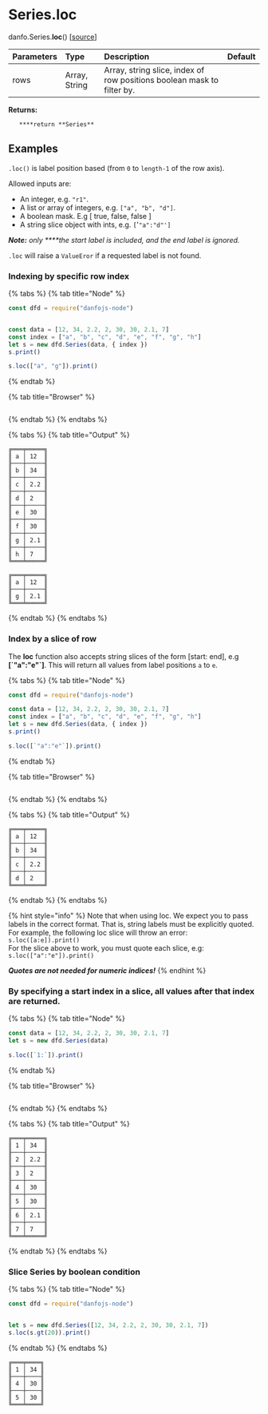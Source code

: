 # Series.loc

danfo.Series.**loc**\(\) \[[source](https://github.com/opensource9ja/danfojs/blob/fe56860b0a303d218d60ba71dee6abf594401556/danfojs/src/core/frame.js#L254)\]

| Parameters | Type | Description | Default |
| :--- | :--- | :--- | :--- |
| rows | Array, String  | Array, string slice, index of row positions boolean mask to filter by.  |  |

**Returns:**

       ****return **Series**

## **Examples**

`.loc()` is  label position based \(from `0` to `length-1` of the row axis\).

Allowed inputs are:

* An integer, e.g. `"r1"`.
* A list or array of integers, e.g. `["a", "b", "d"]`.
* A boolean mask. E.g \[ true, false, false \]
* A string slice object with ints, e.g. `[`'`"a":"d"']`

_**Note:** only ****the start label is included, and the end label is ignored._ 

`.loc` will raise a `ValueEror` if a requested label is not found.

### **Indexing by specific row index**

{% tabs %}
{% tab title="Node" %}
```javascript
const dfd = require("danfojs-node")


const data = [12, 34, 2.2, 2, 30, 30, 2.1, 7]
const index = ["a", "b", "c", "d", "e", "f", "g", "h"]
let s = new dfd.Series(data, { index })
s.print()

s.loc(["a", "g"]).print()

```
{% endtab %}

{% tab title="Browser" %}
```

```
{% endtab %}
{% endtabs %}

{% tabs %}
{% tab title="Output" %}
```text
╔═══╤═════╗
║ a │ 12  ║
╟───┼─────╢
║ b │ 34  ║
╟───┼─────╢
║ c │ 2.2 ║
╟───┼─────╢
║ d │ 2   ║
╟───┼─────╢
║ e │ 30  ║
╟───┼─────╢
║ f │ 30  ║
╟───┼─────╢
║ g │ 2.1 ║
╟───┼─────╢
║ h │ 7   ║
╚═══╧═════╝

╔═══╤═════╗
║ a │ 12  ║
╟───┼─────╢
║ g │ 2.1 ║
╚═══╧═════╝
```
{% endtab %}
{% endtabs %}

### **Index by a slice of row**

The **loc** function also accepts string slices of the form \[start: end\], e.g **\[\`"a":"e"\`\]**. This will return all values from label positions `a` to `e`. 

{% tabs %}
{% tab title="Node" %}
```javascript
const dfd = require("danfojs-node")

const data = [12, 34, 2.2, 2, 30, 30, 2.1, 7]
const index = ["a", "b", "c", "d", "e", "f", "g", "h"]
let s = new dfd.Series(data, { index })
s.print()

s.loc([`"a":"e"`]).print()
```
{% endtab %}

{% tab title="Browser" %}
```

```
{% endtab %}
{% endtabs %}

{% tabs %}
{% tab title="Output" %}
```text
╔═══╤═════╗
║ a │ 12  ║
╟───┼─────╢
║ b │ 34  ║
╟───┼─────╢
║ c │ 2.2 ║
╟───┼─────╢
║ d │ 2   ║
╚═══╧═════╝
```
{% endtab %}
{% endtabs %}

{% hint style="info" %}
Note that when using loc. We expect you to pass labels in the correct format. That is, string labels must be explicitly quoted. For example, the following loc slice will throw an error:  
`s.loc([a:e]).print()`  
For the slice above to work, you must quote each slice, e.g:  
`s.loc(["a":"e"]).print()`  
  
_**Quotes are not needed for numeric indices!**_
{% endhint %}

### By specifying a start index in a slice, all values after that index are returned. 

{% tabs %}
{% tab title="Node" %}
```javascript
const data = [12, 34, 2.2, 2, 30, 30, 2.1, 7]
let s = new dfd.Series(data)

s.loc([`1:`]).print()
```
{% endtab %}

{% tab title="Browser" %}
```

```
{% endtab %}
{% endtabs %}

{% tabs %}
{% tab title="Output" %}
```text
╔═══╤═════╗
║ 1 │ 34  ║
╟───┼─────╢
║ 2 │ 2.2 ║
╟───┼─────╢
║ 3 │ 2   ║
╟───┼─────╢
║ 4 │ 30  ║
╟───┼─────╢
║ 5 │ 30  ║
╟───┼─────╢
║ 6 │ 2.1 ║
╟───┼─────╢
║ 7 │ 7   ║
╚═══╧═════╝

```
{% endtab %}
{% endtabs %}

### Slice Series by boolean condition 

{% tabs %}
{% tab title="Node" %}
```javascript
const dfd = require("danfojs-node")


let s = new dfd.Series([12, 34, 2.2, 2, 30, 30, 2.1, 7])
s.loc(s.gt(20)).print()
```
{% endtab %}
{% endtabs %}

```text
╔═══╤════╗
║ 1 │ 34 ║
╟───┼────╢
║ 4 │ 30 ║
╟───┼────╢
║ 5 │ 30 ║
╚═══╧════╝
```

